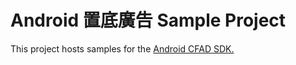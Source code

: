 # Android 置底廣告 Sample Project
This project hosts samples for the [Android CFAD SDK.](https://cdn.holmesmind.com/sdk/Android-AdBottom.html)
